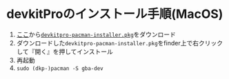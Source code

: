 # devkitProのインストール手順(MacOS)

1. [ここ](https://github.com/devkitPro/pacman/releases/tag/v1.0.2)から[`devkitpro-pacman-installer.pkg`](https://github.com/devkitPro/pacman/releases/download/v1.0.2/devkitpro-pacman-installer.pkg)をダウンロード
2. ダウンロードした`devkitpro-pacman-installer.pkg`をfinder上で右クリックして『開く』を押してインストール
3. 再起動
4. `sudo (dkp-)pacman -S gba-dev`

